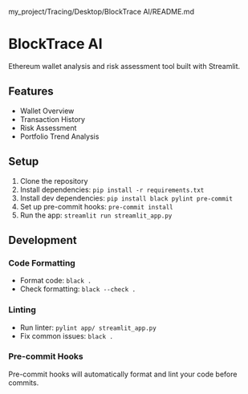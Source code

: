 my_project/Tracing/Desktop/BlockTrace AI/README.md
# BlockTrace AI

Ethereum wallet analysis and risk assessment tool built with Streamlit.

## Features
- Wallet Overview
- Transaction History
- Risk Assessment
- Portfolio Trend Analysis

## Setup
1. Clone the repository
2. Install dependencies: `pip install -r requirements.txt`
3. Install dev dependencies: `pip install black pylint pre-commit`
4. Set up pre-commit hooks: `pre-commit install`
5. Run the app: `streamlit run streamlit_app.py`

## Development
### Code Formatting
- Format code: `black .`
- Check formatting: `black --check .`

### Linting
- Run linter: `pylint app/ streamlit_app.py`
- Fix common issues: `black .`

### Pre-commit Hooks
Pre-commit hooks will automatically format and lint your code before commits.